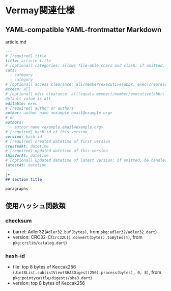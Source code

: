 # Vermay関連仕様

## YAML-compatible YAML-frontmatter Markdown

article.md

```md
---
# [required] title
title: article title
# [optional] categories: allows file-able chars and slash; if omitted, be handled as in root
cats:
  - category
  - category
# [optional] access clearance: all/member/executive(abbr: exec)/representative(abbr: repr); default value is all
access: all
# [optional] edit clearance: all(equals member)/member/executive(abbr: exec)/representative(abbr: repr); 
default value is all
editable: exec
# [required] author or authors
author: author name <example.email@example.org>
# or
authors:
  - author name <example.email@example.org>
# [required] hash-id of this version
version: hash-id
# [required] created datetime of first version
createdAt: datetime
# [required] updated datetime of this version
thisVerAt: datetime
# [optional] updated datetime of latest version; if omitted, be handled as same with this version
latestAt: datetime
---
|+
## section title

paragraphs
```

## 使用ハッシュ関数類

### checksum

- barrel: Adler32(`Adler32.buf(bytes)`, from `pkg:adler32/adler32.dart`)
- version: CRC32-C(`Crc32C().convert(bytes).toBytes(4)`, from `pkg:crclib/catalog.dart`)

### hash-id

- file: top 8 bytes of Keccak256 (`Uint8List.sublistView(SHA3Digest(256).process(bytes), 0, 8)`, from `pkg:pointycastle/digests/sha3.dart`)
- version: top 8 bytes of Keccak256